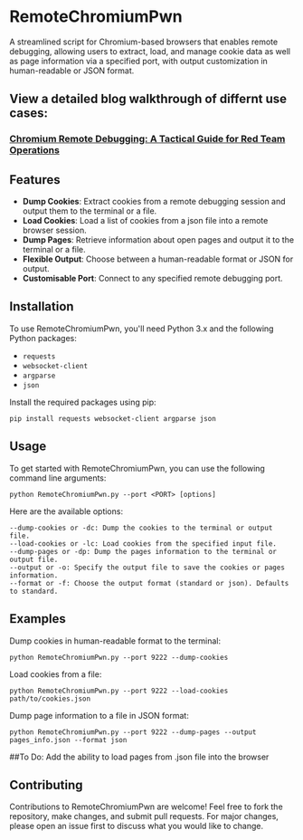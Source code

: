 # RemoteChromiumPwn
A streamlined script for Chromium-based browsers that enables remote debugging, allowing users to extract, load, and manage cookie data as well as page information via a specified port, with output customization in human-readable or JSON format.

## View a detailed blog walkthrough of differnt use cases:
### <a href="https://krptyk.com/2023/11/12/remotechromiumpwn/">Chromium Remote Debugging: A Tactical Guide for Red Team Operations</a>


## Features

- **Dump Cookies**: Extract cookies from a remote debugging session and output them to the terminal or a file.
- **Load Cookies**: Load a list of cookies from a json file into a remote browser session.
- **Dump Pages**: Retrieve information about open pages and output it to the terminal or a file.
- **Flexible Output**: Choose between a human-readable format or JSON for output.
- **Customisable Port**: Connect to any specified remote debugging port.

## Installation

To use RemoteChromiumPwn, you'll need Python 3.x and the following Python packages:
- `requests`
- `websocket-client`
- `argparse`
- `json`

Install the required packages using pip:

    pip install requests websocket-client argparse json

## Usage

To get started with RemoteChromiumPwn, you can use the following command line arguments:

    python RemoteChromiumPwn.py --port <PORT> [options]

Here are the available options:

    --dump-cookies or -dc: Dump the cookies to the terminal or output file.
    --load-cookies or -lc: Load cookies from the specified input file.
    --dump-pages or -dp: Dump the pages information to the terminal or output file.
    --output or -o: Specify the output file to save the cookies or pages information.
    --format or -f: Choose the output format (standard or json). Defaults to standard.

## Examples

Dump cookies in human-readable format to the terminal:

    python RemoteChromiumPwn.py --port 9222 --dump-cookies

Load cookies from a file:

    python RemoteChromiumPwn.py --port 9222 --load-cookies path/to/cookies.json

Dump page information to a file in JSON format:

    python RemoteChromiumPwn.py --port 9222 --dump-pages --output pages_info.json --format json

##To Do:
Add the ability to load pages from .json file into the browser

## Contributing

Contributions to RemoteChromiumPwn are welcome! Feel free to fork the repository, make changes, and submit pull requests. For major changes, please open an issue first to discuss what you would like to change.

